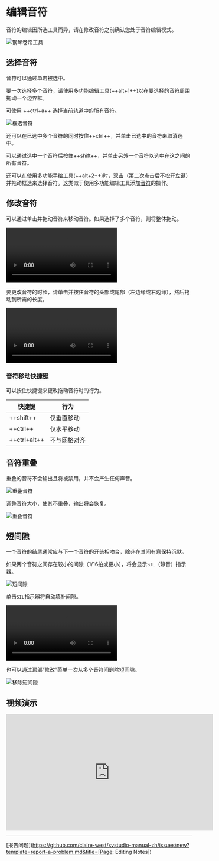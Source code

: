 # 编辑音符

音符的编辑因所选工具而异，请在修改音符之前确认您处于音符编辑模式。

![钢琴卷帘工具](../img/quickstart/piano-roll-tools.png)

## 选择音符

音符可以通过单击被选中。

要一次选择多个音符，请使用多功能编辑工具(++alt+1++)以在要选择的音符周围拖动一个边界框。

可使用 ++ctrl+a++ 选择当前轨道中的所有音符。

![框选音符](../img/quickstart/pencil-bounding-box.png)

还可以在已选中多个音符的同时按住++ctrl++，并单击已选中的音符来取消选中。

可以通过选中一个音符后按住++shift++，并单击另外一个音符以选中在这之间的所有音符。

还可以在使用多功能手绘工具(++alt+2++)时，双击（第二次点击后不松开左键）并拖动框选来选择音符。这类似于使用多功能编辑工具添加[音符](creating-notes.md#pointer-tool)的操作。

## 修改音符

可以通过单击并拖动音符来移动音符。如果选择了多个音符，则将整体拖动。

![type:video](../img/quickstart/note-move.mp4)

要更改音符的时长，请单击并按住音符的头部或尾部（左边缘或右边缘），然后拖动到所需的长度。

![type:video](../img/quickstart/note-resize.mp4)

### 音符移动快捷键

可以按住快捷键来更改拖动音符时的行为。

|快捷键|行为|
|---|---|
|++shift++|仅垂直移动|
|++ctrl++|仅水平移动|
|++ctrl+alt++|不与网格对齐|

## 音符重叠

重叠的音符不会输出且将被禁用，并不会产生任何声音。

![重叠音符](../img/quickstart/overlapping-notes.png)

调整音符大小，使其不重叠，输出将会恢复。

![重叠音符](../img/quickstart/overlapping-notes-fixed.png)

## 短间隙

一个音符的结尾通常应与下一个音符的开头相吻合，除非在其间有意保持沉默。

如果两个音符之间存在较小的间隙（1/16拍或更小），将会显示`SIL`（静音）指示器。

![短间隙](../img/quickstart/sil.png)

单击`SIL`指示器将自动填补间隙。

![type:video](../img/quickstart/sil-click.mp4)

也可以通过顶部“修改”菜单一次从多个音符间删除短间隙。

![移除短间隙](../img/quickstart/remove-short-silences.png)

## 视频演示

<iframe width="560" height="315" src="https://www.youtube-nocookie.com/embed/_s1gITI3vbA" title="YouTube video player" frameborder="0" allowfullscreen></iframe>

---

[报告问题](https://github.com/claire-west/svstudio-manual-zh/issues/new?template=report-a-problem.md&title=[Page: Editing Notes])